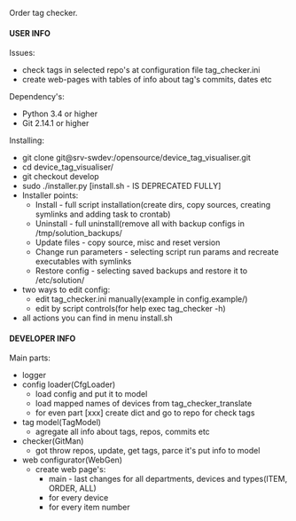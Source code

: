 Order tag checker.

#### USER INFO ####
Issues:
- check tags in selected repo's at configuration file tag_checker.ini
- create web-pages with tables of info about tag's commits, dates etc


Dependency's:
- Python 3.4 or higher
- Git 2.14.1 or higher

Installing:
- git clone git@srv-swdev:/opensource/device_tag_visualiser.git
- cd device_tag_visualiser/
- git checkout develop
- sudo ./installer.py [install.sh - IS DEPRECATED FULLY]
- Installer points:
    - Install - full script installation(create dirs, copy sources, creating symlinks and adding task to crontab)
    - Uninstall - full uninstall(remove all with backup configs in /tmp/solution_backups/
    - Update files - copy source, misc and reset version
    - Change run parameters - selecting script run params and recreate executables with symlinks
    - Restore config - selecting saved backups and restore it to /etc/solution/
- two ways to edit config:
    - edit tag_checker.ini manually(example in config.example/)
    - edit by script controls(for help exec tag_checker -h)
- all actions you can find in menu install.sh

#### DEVELOPER INFO ####
Main parts:
- logger
- config loader(CfgLoader)
    - load config and put it to model
    - load mapped names of devices from tag_checker_translate
    - for even part [xxx] create dict and go to repo for check tags
- tag model(TagModel)
    - agregate all info about tags, repos, commits etc
- checker(GitMan)
    - got throw repos, update, get tags, parce it's put info to model
- web configurator(WebGen)
    - create web page's:
        - main - last changes for all departments, devices and types(ITEM, ORDER, ALL)
        - for every device
        - for every item number